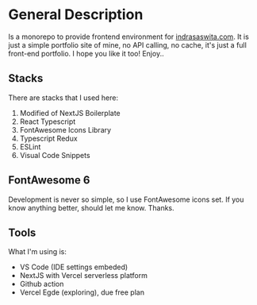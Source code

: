 # General Description
Is a monorepo to provide frontend environment for <a href='https://www.indrasaswita.com' target='_blank'>indrasaswita.com</a>. It is just a simple portfolio site of mine, no API calling, no cache, it's just a full front-end portfolio. I hope you like it too! Enjoy..

## Stacks
There are stacks that I used here:
<ol>
	<li>Modified of NextJS Boilerplate</li>
	<li>React Typescript</li>
	<li>FontAwesome Icons Library</li>
	<li>Typescript Redux</li>
	<li>ESLint</li>
	<li>Visual Code Snippets</li>
</ol>

## FontAwesome 6
Development is never so simple, so I use FontAwesome icons set. If you know anything better, should let me know. Thanks.

## Tools
What I'm using is:
- VS Code (IDE settings embeded)
- NextJS with Vercel serverless platform
- Github action
- Vercel Egde (exploring), due free plan
